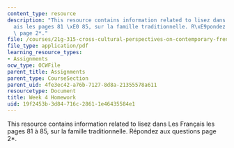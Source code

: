 ```yaml
---
content_type: resource
description: "This resource contains information related to lisez dans Les Fran\xE7\
  ais les pages 81 \xE0 85, sur la famille traditionnelle. R\xE9pondez aux questions\
  \ page 2*."
file: /courses/21g-315-cross-cultural-perspectives-on-contemporary-french-society-fall-2011/19f2453b3d84716c28611e46435584e1_MIT21G_315F11_hmkwk4.pdf
file_type: application/pdf
learning_resource_types:
- Assignments
ocw_type: OCWFile
parent_title: Assignments
parent_type: CourseSection
parent_uid: 4fe3ec42-a76b-7127-8d8a-21355578a611
resourcetype: Document
title: Week 4 Homework
uid: 19f2453b-3d84-716c-2861-1e46435584e1
---
```

This resource contains information related to lisez dans Les Français les pages 81 à 85, sur la famille traditionnelle. Répondez aux questions page 2*.

